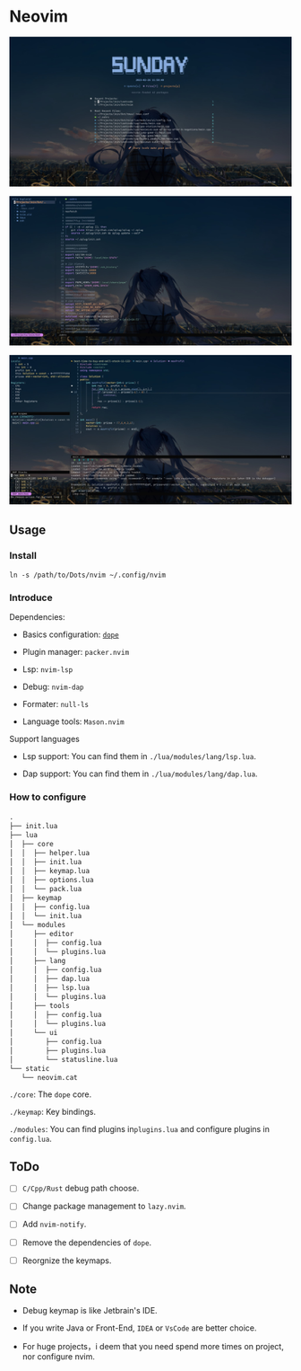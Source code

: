 # Neovim

![Home](../static/nvim-home.jpg)

![Edit](../static/nvim-edit.jpg)

![debug](../static/nvim-debug.jpg)

## Usage

### Install

```shell
ln -s /path/to/Dots/nvim ~/.config/nvim
```

### Introduce

Dependencies:

- Basics configuration: <a href="https://github.com/glepnir/dope">`dope`</a>

- Plugin manager: `packer.nvim`

- Lsp: `nvim-lsp`

- Debug: `nvim-dap`

- Formater: `null-ls`

- Language tools: `Mason.nvim`

Support languages

- Lsp support: You can find them in `./lua/modules/lang/lsp.lua`.

- Dap support: You can find them in `./lua/modules/lang/dap.lua`.

### How to configure

```tree
.
├── init.lua
├── lua
│  ├── core
│  │  ├── helper.lua
│  │  ├── init.lua
│  │  ├── keymap.lua
│  │  ├── options.lua
│  │  └── pack.lua
│  ├── keymap
│  │  ├── config.lua
│  │  └── init.lua
│  └── modules
│     ├── editor
│     │  ├── config.lua
│     │  └── plugins.lua
│     ├── lang
│     │  ├── config.lua
│     │  ├── dap.lua
│     │  ├── lsp.lua
│     │  └── plugins.lua
│     ├── tools
│     │  ├── config.lua
│     │  └── plugins.lua
│     └── ui
│        ├── config.lua
│        ├── plugins.lua
│        └── statusline.lua
└── static
   └── neovim.cat
```

`./core`: The `dope` core.

`./keymap`: Key bindings.

`./modules`: You can find plugins in`plugins.lua` and configure plugins in `config.lua`.

## ToDo

- [ ] `C/Cpp/Rust` debug path choose.

- [ ] Change package management to `lazy.nvim`.

- [ ] Add `nvim-notify`.

- [ ] Remove the dependencies of `dope`.

- [ ] Reorgnize the keymaps.

## Note

- Debug keymap is like Jetbrain's IDE.

- If you write Java or Front-End, `IDEA` or `VsCode` are better choice.

- For huge projects，i deem that you need spend more times on project, nor configure nvim.
